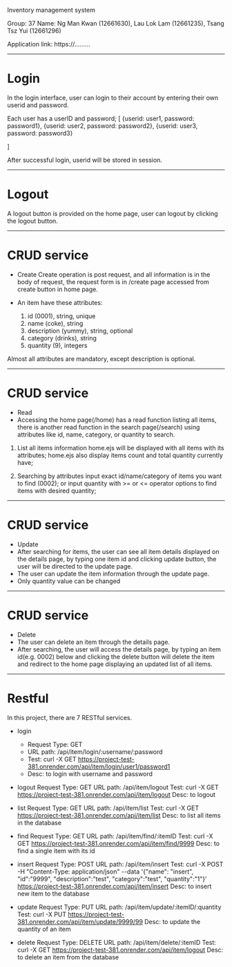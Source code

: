 Inventory management system


Group: 37
Name:
Ng Man Kwan (12661630),
Lau Lok Lam (12661235),
Tsang Tsz Yui (12661296)


Application link: https://………


********************************************
# Login
In the login interface, user can login to their account by entering their own userid and password.


Each user has a userID and password;
[
    {userid: user1, password: password1},
    {userid: user2, password: password2},
    {userid: user3, password: password3}


]


After successful login, userid will be stored in session.


********************************************
# Logout
A logout button is provided on the home page, user can logout by clicking the logout button.


********************************************
# CRUD service
- Create
Create operation is post request, and all information is in the body of request, the request form is in /create page accessed from create button in home page.


-   An item have these attributes:
    1)  id (0001), string, unique
    2)  name (coke), string
    3)  description (yummy), string, optional
    4)  category (drinks), string
    5)  quantity (9), integers


Almost all attributes are mandatory, except description is optional.


********************************************
# CRUD service
- Read
-  Accessing the home page(/home) has a read function listing all items, there is another read function in the search page(/search) using attributes like id, name, category, or quantity to search.


1) List all items information
    home.ejs will be displayed with all items with its attributes;
    home.ejs also display items count and total quantity currently have;


2) Searching by attributes
    input exact id/name/category of items you want to find (0002);
    or input quantity with >= or <= operator options to find items with  desired quantity;


********************************************
# CRUD service
- Update
-   After searching for items, the user can see all item details displayed on the details page, by typing one item id and clicking update button, the user will be directed to the update page.
-   The user can update the item information through the update page.
-   Only quantity value can be changed 


********************************************
# CRUD service
- Delete
-   The user can delete an item through the details page.
-   After searching, the user will access the details page, by typing an item id(e.g. 0002) below and clicking the delete button will delete the item and redirect to the home page displaying an updated list of all items.


********************************************


# Restful
In this project, there are 7 RESTful services.


- login
  - Request Type: GET
  - URL path: /api/item/login/:username/:password
  - Test: curl -X GET https://project-test-381.onrender.com/api/item/login/user1/password1
  - Desc: to login with username and password


- logout
  Request Type: GET
  URL path: /api/item/logout
  Test: curl -X GET https://project-test-381.onrender.com/api/item/logout
  Desc: to logout


- list
  Request Type: GET
  URL path: /api/item/list
  Test: curl -X GET https://project-test-381.onrender.com/api/item/list
  Desc: to list all items in the database


- find
  Request Type: GET
  URL path: /api/item/find/:itemID
  Test: curl -X GET https://project-test-381.onrender.com/api/item/find/9999
  Desc: to find a single item with its id


- insert
  Request Type: POST
  URL path: /api/item/insert
  Test: curl -X POST -H "Content-Type: application/json" --data '{"name": "insert", "id":"9999", "description":"test", "category":"test", "quantity":"1"}' https://project-test-381.onrender.com/api/item/insert
  Desc: to insert new item to the database


- update
  Request Type: PUT
  URL path: /api/item/update/:itemID/:quantity
  Test: curl -X PUT https://project-test-381.onrender.com/api/item/update/9999/99
  Desc: to update the quantity of an item


- delete
  Request Type: DELETE
  URL path: /api/item/delete/:itemID
  Test: curl -X GET https://project-test-381.onrender.com/api/item/logout
  Desc: to delete an item from the database
  





